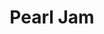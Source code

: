 ---
title: "Pearl Jam"
summary: "Alternative Rock band from Seattle, Washington . Inducted to the Rock and Roll Hall of Fame in 2017. Formed from the ashes of Jeff and Stone's previous band and the tribute project , Pearl Jam were catapulted straight to international superstardom with the release of the album \"Ten\" and the single 'Alive'. One of the Seattle grunge scene a-list bands, their star faded considerably when that scene fell out of fashion. This appears to have suited the band fine as they've continued to record increasingly experimental music with their line-up almost intact (they have had a number of drummers over the years - , , and, now, the drummer who played on their original demos and with Temple of the Dog - , who also plays drums for . In 1995, they played as the backing band on 's \"\" album and the subsequent tour. Among the band members' many side projects over the years are ; & ; & ; . Fan club: - . - ."
image: "pearl-jam.jpg"
apple_music_artist_url: "None"
wikipedia_url: "none"
---